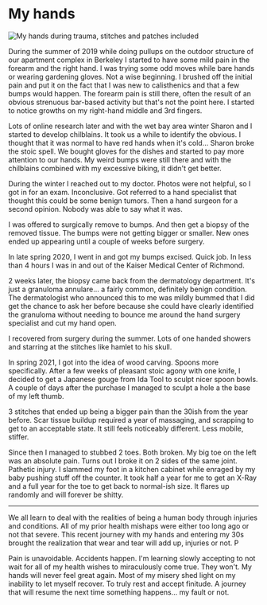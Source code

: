 # My hands

![My hands during trauma, stitches and patches included](https://slrncl.com/assets/blog/img/hands.jpg)

During the summer of 2019 while doing pullups on the outdoor structure of our apartment complex in Berkeley I started to have some mild pain in the forearm and the right hand. I was trying some odd moves while bare hands or wearing gardening gloves. Not a wise beginning. I brushed off the initial pain and put it on the fact that I was new to calisthenics and that a few bumps would happen. The forearm pain is still there, often the result of an obvious strenuous bar-based activity but that's not the point here. I started to notice growths on my right-hand middle and 3rd fingers.

Lots of online research later and with the wet bay area winter Sharon and I started to develop chilblains. It took us a while to identify the obvious. I thought that it was normal to have red hands when it's cold... Sharon broke the stoic spell. We bought gloves for the dishes and started to pay more attention to our hands. My weird bumps were still there and with the chilblains combined with my excessive biking, it didn't get better. 

During the winter I reached out to my doctor. Photos were not helpful, so I got in for an exam. Inconclusive. Got referred to a hand specialist that thought this could be some benign tumors. Then a hand surgeon for a second opinion. Nobody was able to say what it was.

I was offered to surgically remove to bumps. And then get a biopsy of the removed tissue. The bumps were not getting bigger or smaller. New ones ended up appearing until a couple of weeks before surgery. 

In late spring 2020, I went in and got my bumps excised. Quick job. In less than 4 hours I was in and out of the Kaiser Medical Center of Richmond.

2 weeks later, the biopsy came back from the dermatology department. It's just a granuloma annulare... a fairly common, definitely benign condition. The dermatologist who announced this to me was mildly bummed that I did get the chance to ask her before because she could have clearly identified the granuloma without needing to bounce me around the hand surgery specialist and cut my hand open.

I recovered from surgery during the summer. Lots of one handed showers and starring at the stitches like hamlet to his skull.

In spring 2021, I got into the idea of wood carving. Spoons more specifically.  After a few weeks of pleasant stoic agony with one knife, I decided to get a Japanese gouge from Ida Tool to sculpt nicer spoon bowls. A couple of days after the purchase I managed to sculpt a hole a the base of my left thumb.

3 stitches that ended up being a bigger pain than the 30ish from the year before. Scar tissue buildup required a year of massaging, and scrapping to get to an acceptable state. It still feels noticeably different. Less mobile, stiffer.

Since then I managed to stubbed 2 toes. Both broken. My big toe on the left was an absolute pain. Turns out I broke it on 2 sides of the same joint. Pathetic injury. I slammed my foot in a kitchen cabinet while enraged by my baby pushing stuff off the counter. It took half a year for me to get an X-Ray and a full year for the toe to get back to normal-ish size. It flares up randomly and will forever be shitty. 

***

We all learn to deal with the realities of being a human body through injuries and conditions. All of my prior health mishaps were either too long ago or not that severe. This recent journey with my hands and entering my 30s brought the realization that wear and tear will add up, injuries or not. P

Pain is unavoidable. Accidents happen. I'm learning slowly accepting to not wait for all of my health wishes to miraculously come true. They won't. My hands will never feel great again. Most of my misery shed light on my inability to let myself recover. To truly rest and accept finitude. A journey that will resume the next time something happens... my fault or not.

